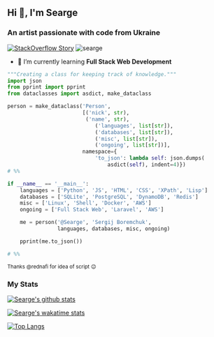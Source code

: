 ## Hi 👋, I'm Searge

### An artist passionate with code from Ukraine

<a href="https://stackoverflow.com/story/searge"><img src="https://img.shields.io/badge/stackoverflow-story-yellow?logo=stackoverflow" alt="StackOverflow Story" /></a> <img src="https://komarev.com/ghpvc/?username=searge&label=Profile%20views&color=0e75b6&style=flat" alt="searge" />

- 🌱 I’m currently learning **Full Stack Web Development**

```python
"""Creating a class for keeping track of knowledge."""
import json
from pprint import pprint
from dataclasses import asdict, make_dataclass

person = make_dataclass('Person',
                        [('nick', str),
                         ('name', str),
                            ('languages', list[str]),
                            ('databases', list[str]),
                            ('misc', list[str]),
                            ('ongoing', list[str])],
                        namespace={
                            'to_json': lambda self: json.dumps(
                                asdict(self), indent=4)})
# %%

if __name__ == '__main__':
    languages = ['Python', 'JS', 'HTML', 'CSS', 'XPath', 'Lisp']
    databases = ['SQLite', 'PostgreSQL', 'DynamoDB', 'Redis']
    misc = ['Linux', 'Shell', 'Docker', 'AWS']
    ongoing = ['Full Stack Web', 'Laravel', 'AWS']

    me = person('@Searge', 'Sergij Boremchuk',
                languages, databases, misc, ongoing)

    pprint(me.to_json())

# %%

```
<sub>Thanks @rednafi for idea of script :wink:</sub>

### My Stats

[![Searge's github stats](https://github-readme-stats.vercel.app/api?username=searge&show_icons=true&)](https://github.com/anuraghazra/github-readme-stats&show_icons=true&theme=flag-india)

[![Searge's wakatime stats](https://github-readme-stats.vercel.app/api/wakatime?username=@Searge&layout=compact)](https://github.com/anuraghazra/github-readme-stats)

[![Top Langs](https://github-readme-stats.vercel.app/api/top-langs/?username=searge&layout=compact)](https://github.com/anuraghazra/github-readme-stats)
